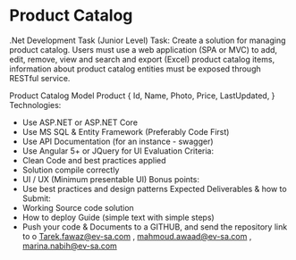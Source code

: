 # Product Catalog
 .Net Development Task (Junior Level)
Task:
Create a solution for managing product catalog. Users must use a web application (SPA or MVC) to add, edit, remove, view and search and export (Excel) product catalog items, information about product catalog entities must be exposed through RESTful service. 
 
Product Catalog Model
Product 
{
Id, 
Name,
Photo,
Price,
LastUpdated,
}
 Technologies:
-	Use ASP.NET or ASP.NET Core 
-	Use MS SQL & Entity Framework (Preferably Code First)
-	Use API Documentation (for an instance - swagger)
-	Use Angular 5+ or JQuery for UI
Evaluation Criteria:
-	Clean Code and best practices applied 
-	Solution compile correctly 
-	UI / UX  (Minimum presentable UI)
 Bonus points:
- Use best practices and design patterns
 Expected Deliverables & how to Submit:
-	Working Source code solution 
-	How to deploy Guide (simple text with simple steps)
-	Push your code & Documents to a GITHUB, and send the repository link to 
o	Tarek.fawaz@ev-sa.com , mahmoud.awaad@ev-sa.com , marina.nabih@ev-sa.com 
